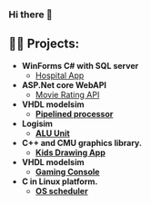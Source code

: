 ### Hi there 👋

<h2>👨‍💻 Projects:</h2>

- <b>WinForms C# with SQL server</b>
  - [Hospital App](https://github.com/AhmedEssam2209/Hospital-App)
- <b>ASP.Net core WebAPI </b>
  - [Movie Rating API](https://github.com/AhmedEssam2209/Movie-Rating-API) <b>
- <b> VHDL modelsim </b>
  - [Pipelined processor](https://github.com/AhmedEssam2209/Pipelined-processor) <b>
- <b> Logisim </b>
  - [ALU Unit](https://github.com/AhmedEssam2209/ALU-Unit) <b>
- <b> C++ and CMU graphics library.  </b>
  - [Kids Drawing App](https://github.com/AhmedEssam2209/Kids-drawing-app) <b>
- <b> VHDL modelsim </b>
  - [Gaming Console](https://github.com/AhmedEssam2209/Gaming-console-) <b>
- <b> C in Linux platform. </b>
  - [OS scheduler](https://github.com/AhmedEssam2209/OS-scheduler-) <b>
